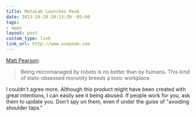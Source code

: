 ```yaml
---
title: MetaLab Launches Peak
date: 2013-10-28 20:13:39 -05:00
tags:
- apps
layout: post
custom_type: link
link_url: http://www.usepeak.com
---
```


[Matt Pearson](https://twitter.com/matro/status/394982616132517889):

>Being micromanaged by robots is no better than by humans. This kind of stats-obsessed moronity breeds a toxic workplace.

I couldn't agree more. Although this product might have been created with great intentions, I can easily see it being abused. If people work for you, ask them to update you. Don't spy on them, even if under the guise of "avoiding shoulder taps."
